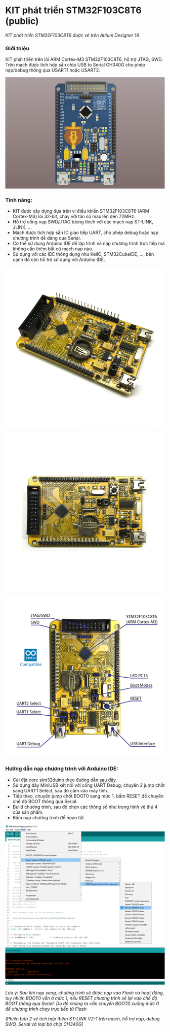 # KIT phát triển STM32F103C8T6 (public)
*KIT phát triển STM32F103C8T6 được vẽ trên Altium Designer 19*

### Giới thiệu
KIT phát triển trên lõi ARM Cortex-M3 STM32F103C8T6, hỗ trợ JTAG, SWD. Trên mạch được tích hợp sẵn chip USB to Serial CH340G cho phép nạp/debug thông qua USART1 hoặc USART2.

![KIT Phát Triển STM32F103C8T6](/images/image-01.png)

### Tính năng:
- KIT được xây dựng dựa trên vi điều khiển STM32F103C8T6 (ARM Cortex-M3) lõi 32-bit, chạy với tần số max lên đến 72MHz.
- Hỗ trợ cổng nạp SWD/JTAG tương thích với các mạch nạp ST-LINK, JLINK, ...
- Mạch được tích hợp sẵn IC giao tiếp UART, cho phép debug hoặc nạp chương trình dễ dàng qua Serial.
- Có thể sử dụng Arduino IDE để lập trình và nạp chương trình trực tiếp mà không cần thêm bất cứ mạch nạp nào.
- Sử dụng với các IDE thông dụng như KeilC, STM32CubeIDE, ..., bên cạnh đó còn hỗ trợ sử dụng với Arduino IDE.

![KIT Phát Triển STM32F103C8T6](/images/image-02.jpg)

![KIT Phát Triển STM32F103C8T6](/images/image-03.jpg)

![KIT Phát Triển STM32F103C8T6](/images/image-04.png)

### Hướng dẫn nạp chương trình với Arduino IDE:
- Cài đặt core stm32duino theo đường dẫn [sau đây](https://github.com/stm32duino/Arduino_Core_STM32).
- Sử dụng dây MiniUSB kết nối với cổng UART Debug, chuyển 2 jump chốt sang UART1 Select, sau đó cắm vào máy tính.
- Tiếp theo, chuyển jump chốt BOOT0 sang mức 1, bấm RESET để chuyển chế độ BOOT thông qua Serial.
- Build chương trình, sau đó chọn các thông số như trong hình vẽ thứ 4 của sản phẩm.
- Bấm nạp chương trình để hoàn tất.

![KIT Phát Triển STM32F103C8T6](/images/image-05.png)

*Lưu ý: Sau khi nạp xong, chương trình sẽ được nạp vào Flash và hoạt động, tuy nhiên BOOT0 vẫn ở mức 1, nếu RESET chương trình sẽ lại vào chế độ BOOT thông qua Serial. Do đó chúng ta cần chuyển BOOT0 xuống mức 0 để chương trình chạy trực tiếp từ Flash*

*(Phiên bản 2 sẽ tích hợp thêm ST-LINK V2-1 trên mạch, hỗ trợ nạp, debug SWO, Serial và loại bỏ chip CH340G)*
